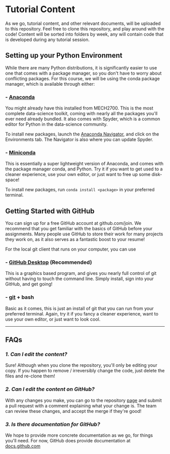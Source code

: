 # Tutorial Content

As we go, tutorial content, and other relevant documents, will be uploaded to
this repository. Feel free to clone this repository, and play around with the
code! Content will be sorted into folders by week, any will contain code that
is developed during any tutorial session.

## Setting up your Python Environment

While there are many Python distributions, it is significantly easier to use one that comes with a package manager, so you don't have to worry about conflicting packages. For this course, we will be using the conda package manager, which is available through either:
### - [Anaconda](www.anaconda.com/products/individual)
You might already have this installed from MECH2700. This is the most
complete data-science toolkit, coming with nearly all the packages you'll ever
need already bundled. It also comes with Spyder, which is a common editor for
Python in the data-science community.

To install new packages, launch the [Anaconda Navigator](docs.anaconda.com/anaconda/navigator/), and click on the Environments tab. The Navigator is also where you can update Spyder.

### - [Miniconda](docs.conda.io/en/latest/miniconda.html)
This is essentially a super lightweight version of Anaconda, and comes with the package manager conda, and Python. Try it if you want to get used to a cleaner experience, use your own editor, or just want to free up some disk-space!

To install new packages, run `conda install <package>` in your preferred terminal.

## Getting Started with GitHub

You can sign up for a free GitHub account at github.com/join. We recommend that you get familiar with the basics of GitHub before your assignments. Many people use GitHub to store their work for many projects they work on, as it also serves as a fantastic boost to your resume!

For the local git client that runs on your computer, you can use

### - [GitHub Desktop](desktop.github.com) (Recommended)
This is a graphics based program, and gives you nearly full control of git without having to touch the command line. Simply install, sign into your GitHub, and get going!

### - [git](git-scm.com/downloads) + bash
Basic as it comes, this is just an install of git that you can run from your
preferred terminal. Again, try it if you fancy a cleaner experience, want to
use your own editor, or just want to look cool.

---

## FAQs

### *1. Can I edit the content?*
Sure! Although when you clone the repository, you'll only be editing your copy.
If you happen to remove / irreversibly change the code, just delete the files
and re-clone them!

### *2. Can I edit the content on GitHub?*
With any changes you make, you can go to the repository
[page](github.com/MECH3750/2020-Tutorials/pulls) and submit a pull request with
a comment explaining what your change is. The team can review these changes,
and accept the merge if they're good!

### *3. Is there documentation for GitHub?*
We hope to provide more concrete documentation as we go, for things you'll
need. For now, GitHub does provide documentation at
[docs.github.com](https://docs.github.com/en/github)